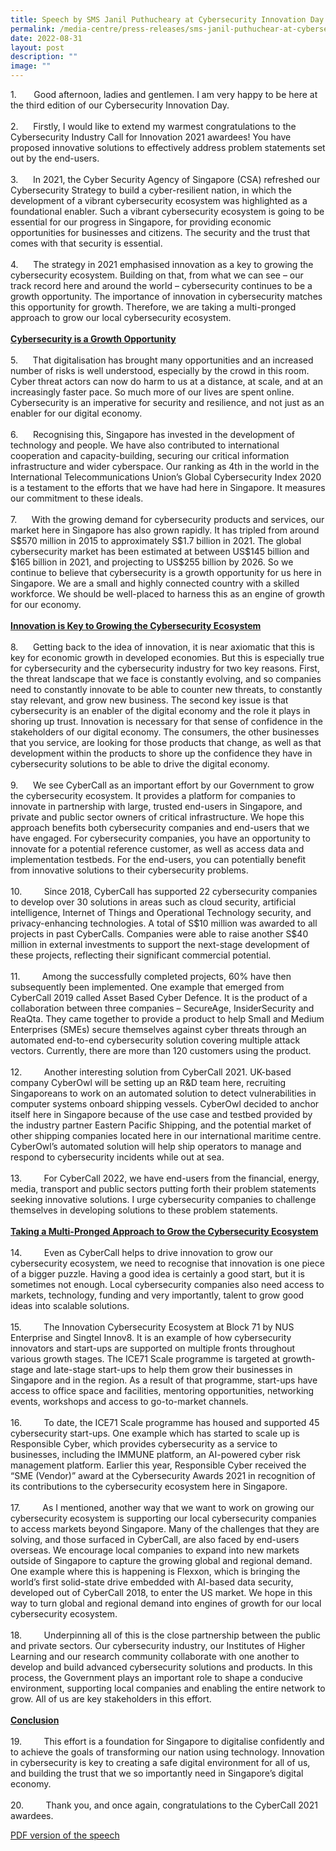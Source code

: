 ```yaml
---
title: Speech by SMS Janil Puthucheary at Cybersecurity Innovation Day
permalink: /media-centre/press-releases/sms-janil-puthuchear-at-cybersecurity-innovation-day/
date: 2022-08-31
layout: post
description: ""
image: ""
---
```

<p>1.<span style="white-space: pre;"> 		</span>Good afternoon, ladies and gentlemen. I am very happy to be here at the third edition of our Cybersecurity Innovation Day.&nbsp;&nbsp;<br>
<br>
2.<span style="white-space: pre;"> 		</span>Firstly, I would like to extend my warmest congratulations to the Cybersecurity Industry Call for Innovation 2021 awardees! You have proposed innovative solutions to effectively address problem statements set out by the end-users.<br>
&nbsp;<br>
3.<span style="white-space: pre;"> 		</span>In 2021, the Cyber Security Agency of Singapore (CSA) refreshed our Cybersecurity Strategy to build a cyber-resilient nation, in which the development of a vibrant cybersecurity ecosystem was highlighted as a foundational enabler. Such a vibrant cybersecurity ecosystem is going to be essential for our progress in Singapore, for providing economic opportunities for businesses and citizens. The security and the trust that comes with that security is essential.&nbsp; &nbsp;<br>
<br>
4.<span style="white-space: pre;"> 		</span>The strategy in 2021 emphasised innovation as a key to growing the cybersecurity ecosystem. Building on that, from what we can see – our track record here and around the world – cybersecurity continues to be a growth opportunity. The importance of innovation in cybersecurity matches this opportunity for growth. Therefore, we are taking a multi-pronged approach to grow our local cybersecurity ecosystem.<br>
<br>
<span style="text-decoration: underline;"><strong>Cybersecurity is a Growth Opportunity</strong></span><br>
<br>
5.<span style="white-space: pre;"> 		</span>That digitalisation has brought many opportunities and an increased number of risks is well understood, especially by the crowd in this room. Cyber threat actors can now do harm to us at a distance, at scale, and at an increasingly faster pace. So much more of our lives are spent online. Cybersecurity is an imperative for security and resilience, and not just as an enabler for our digital economy.&nbsp;<br>
&nbsp;<br>
6.<span style="white-space: pre;"> 		</span>Recognising this, Singapore has invested in the development of technology and people. We have also contributed to international cooperation and capacity-building, securing our critical information infrastructure and wider cyberspace. Our ranking as 4th in the world in the International Telecommunications Union’s Global Cybersecurity Index 2020 is a testament to the efforts that we have had here in Singapore. It measures our commitment to these ideals.&nbsp;<br>
<br>
7.<span style="white-space: pre;"> 		</span>With the growing demand for cybersecurity products and services, our market here in Singapore has also grown rapidly. It has tripled from around S$570 million in 2015 to approximately S$1.7 billion in 2021. The global cybersecurity market has been estimated at between US$145 billion and $165 billion in 2021, and projecting to US$255 billion by 2026. So we continue to believe that cybersecurity is a growth opportunity for us here in Singapore. We are a small and highly connected country with a skilled workforce. We should be well-placed to harness this as an engine of growth for our economy.&nbsp;<br>
<strong><span style="text-decoration: underline;"><br>
Innovation is Key to Growing the Cybersecurity Ecosystem</span></strong><br>
<br>
8.<span style="white-space: pre;"> 		</span>Getting back to the idea of innovation, it is near axiomatic that this is key for economic growth in developed economies. But this is especially true for cybersecurity and the cybersecurity industry for two key reasons. First, the threat landscape that we face is constantly evolving, and so companies need to constantly innovate to be able to counter new threats, to constantly stay relevant, and grow new business. The second key issue is that cybersecurity is an enabler of the digital economy and the role it plays in shoring up trust. Innovation is necessary for that sense of confidence in the stakeholders of our digital economy. The consumers, the other businesses that you service, are looking for those products that change, as well as that development within the products to shore up the confidence they have in cybersecurity solutions to be able to drive the digital economy.&nbsp;<br>
&nbsp;<br>
9.<span style="white-space: pre;"> 		</span>We see CyberCall as an important effort by our Government to grow the cybersecurity ecosystem. It provides a platform for companies to innovate in partnership with large, trusted end-users in Singapore, and private and public sector owners of critical infrastructure. We hope this approach benefits both cybersecurity companies and end-users that we have engaged. For cybersecurity companies, you have an opportunity to innovate for a potential reference customer, as well as access data and implementation testbeds. For the end-users, you can potentially benefit from innovative solutions to their cybersecurity problems.<br>
<br>
10.<span style="white-space: pre;"> 		</span>Since 2018, CyberCall has supported 22 cybersecurity companies to develop over 30 solutions in areas such as cloud security, artificial intelligence, Internet of Things and Operational Technology security, and privacy-enhancing technologies. A total of S$10 million was awarded to all projects in past CyberCalls. Companies were able to raise another S$40 million in external investments to support the next-stage development of these projects, reflecting their significant commercial potential.<br>
<br>
11.<span style="white-space: pre;"> 		</span>Among the successfully completed projects, 60% have then subsequently been implemented. One example that emerged from CyberCall 2019 called Asset Based Cyber Defence. It is the product of a collaboration between three companies – SecureAge, InsiderSecurity and ReaQta. They came together to provide a product to help Small and Medium Enterprises (SMEs) secure themselves against cyber threats through an automated end-to-end cybersecurity solution covering multiple attack vectors. Currently, there are more than 120 customers using the product.&nbsp;<br>
<br>
12.<span style="white-space: pre;"> 		</span>Another interesting solution from CyberCall 2021. UK-based company CyberOwl will be setting up an R&amp;D team here, recruiting Singaporeans to work on an automated solution to detect vulnerabilities in computer systems onboard shipping vessels. CyberOwl decided to anchor itself here in Singapore because of the use case and testbed provided by the industry partner Eastern Pacific Shipping, and the potential market of other shipping companies located here in our international maritime centre. CyberOwl’s automated solution will help ship operators to manage and respond to cybersecurity incidents while out at sea.&nbsp;<br>
<br>
13.<span style="white-space: pre;"> 		</span>For CyberCall 2022, we have end-users from the financial, energy, media, transport and public sectors putting forth their problem statements seeking innovative solutions. I urge cybersecurity companies to challenge themselves in developing solutions to these problem statements.&nbsp;&nbsp;<br>
<br>
<strong><span style="text-decoration: underline;">Taking a Multi-Pronged Approach to Grow the Cybersecurity Ecosystem</span></strong><br>
<br>
14.<span style="white-space: pre;"> 		</span>Even as CyberCall helps to drive innovation to grow our cybersecurity ecosystem, we need to recognise that innovation is one piece of a bigger puzzle. Having a good idea is certainly a good start, but it is sometimes not enough. Local cybersecurity companies also need access to markets, technology, funding and very importantly, talent to grow good ideas into scalable solutions.<br>
<br>
15.<span style="white-space: pre;"> 		</span>The Innovation Cybersecurity Ecosystem at Block 71 by NUS Enterprise and Singtel Innov8. It is an example of how cybersecurity innovators and start-ups are supported on multiple fronts throughout various growth stages. The ICE71 Scale programme is targeted at growth-stage and late-stage start-ups to help them grow their businesses in Singapore and in the region. As a result of that programme, start-ups have access to office space and facilities, mentoring opportunities, networking events, workshops and access to go-to-market channels.&nbsp;<br>
<br>
16.<span style="white-space: pre;"> 		</span>To date, the ICE71 Scale programme has housed and supported 45 cybersecurity start-ups. One example which has started to scale up is Responsible Cyber, which provides cybersecurity as a service to businesses, including the IMMUNE platform, an AI-powered cyber risk management platform. Earlier this year, Responsible Cyber received the “SME (Vendor)” award at the Cybersecurity Awards 2021 in recognition of its contributions to the cybersecurity ecosystem here in Singapore.&nbsp;<br>
<br>
17.<span style="white-space: pre;"> 		</span>As I mentioned, another way that we want to work on growing our cybersecurity ecosystem is supporting our local cybersecurity companies to access markets beyond Singapore. Many of the challenges that they are solving, and those surfaced in CyberCall, are also faced by end-users overseas. We encourage local companies to expand into new markets outside of Singapore to capture the growing global and regional demand. One example where this is happening is Flexxon, which is bringing the world’s first solid-state drive embedded with AI-based data security, developed out of CyberCall 2018, to enter the US market. We hope in this way to turn global and regional demand into engines of growth for our local cybersecurity ecosystem.<br>
<br>
18.<span style="white-space: pre;"> 		</span>Underpinning all of this is the close partnership between the public and private sectors. Our cybersecurity industry, our Institutes of Higher Learning and our research community collaborate with one another to develop and build advanced cybersecurity solutions and products. In this process, the Government plays an important role to shape a conducive environment, supporting local companies and enabling the entire network to grow. All of us are key stakeholders in this effort.<br>
<br>
<strong><span style="text-decoration: underline;">Conclusion</span></strong><br>
<br>
19.<span style="white-space: pre;"> 		</span>This effort is a foundation for Singapore to digitalise confidently and to achieve the goals of transforming our nation using technology. Innovation in cybersecurity is key to creating a safe digital environment for all of us, and building the trust that we so importantly need in Singapore’s digital economy.&nbsp;<br>
&nbsp;<br>
20.<span style="white-space: pre;"> 		</span>Thank you, and once again, congratulations to the CyberCall 2021 awardees.&nbsp;</p>

[PDF version of the speech](/files/Speeches%202022/sms%20janil%20opening%20address%20at%20cybersecurity%20innovation%20day.pdf)